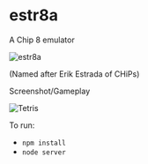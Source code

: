 # estr8a

A Chip 8 emulator

![estr8a](https://familyguyaddicts.files.wordpress.com/2017/02/image292.jpg?w=230&h=300)

(Named after Erik Estrada of CHiPs)

Screenshot/Gameplay

![Tetris](https://raw.githubusercontent.com/lcevans/estr8da/master/misc/tetris.png)

To run:
- `npm install`
- `node server`
